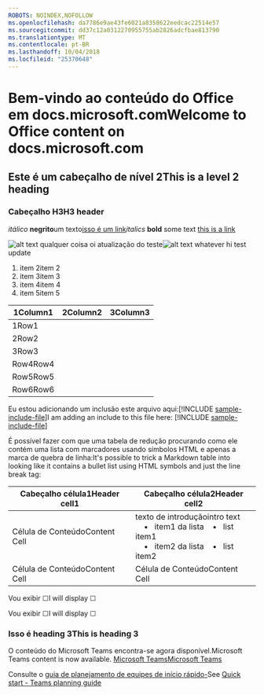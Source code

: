 ```yaml
---
ROBOTS: NOINDEX,NOFOLLOW
ms.openlocfilehash: da7786e9ae43fe6021a8358622eedcac22514e57
ms.sourcegitcommit: dd37c12a0312270955755ab2826adcfbae813790
ms.translationtype: MT
ms.contentlocale: pt-BR
ms.lasthandoff: 10/04/2018
ms.locfileid: "25370648"
---
```

# <a name="welcome-to-office-content-on-docsmicrosoftcom"></a><span data-ttu-id="df4c5-101">Bem-vindo ao conteúdo do Office em docs.microsoft.com</span><span class="sxs-lookup"><span data-stu-id="df4c5-101">Welcome to Office content on docs.microsoft.com</span></span>
## <a name="this-is-a-level-2-heading"></a><span data-ttu-id="df4c5-102">Este é um cabeçalho de nível 2</span><span class="sxs-lookup"><span data-stu-id="df4c5-102">This is a level 2 heading</span></span>
### <a name="h3-header"></a><span data-ttu-id="df4c5-103">Cabeçalho H3</span><span class="sxs-lookup"><span data-stu-id="df4c5-103">H3 header</span></span>

<span data-ttu-id="df4c5-104">*itálico*
**negrito**um texto[isso é um link](Office-365-groups.md)</span><span class="sxs-lookup"><span data-stu-id="df4c5-104">*italics*
**bold** some text [this is a link](Office-365-groups.md)</span></span>

<span data-ttu-id="df4c5-105">![alt text qualquer coisa](media/Overview-Microsoft-Teams-image1.png) oi atualização do teste</span><span class="sxs-lookup"><span data-stu-id="df4c5-105">![alt text whatever](media/Overview-Microsoft-Teams-image1.png) hi test update</span></span>
1. <span data-ttu-id="df4c5-106">item 2</span><span class="sxs-lookup"><span data-stu-id="df4c5-106">item 2</span></span>
2. <span data-ttu-id="df4c5-107">item 3</span><span class="sxs-lookup"><span data-stu-id="df4c5-107">item 3</span></span>
3. <span data-ttu-id="df4c5-108">item 4</span><span class="sxs-lookup"><span data-stu-id="df4c5-108">item 4</span></span>
4. <span data-ttu-id="df4c5-109">item 5</span><span class="sxs-lookup"><span data-stu-id="df4c5-109">item 5</span></span>


|<span data-ttu-id="df4c5-110">1</span><span class="sxs-lookup"><span data-stu-id="df4c5-110">Column1</span></span>  |<span data-ttu-id="df4c5-111">2</span><span class="sxs-lookup"><span data-stu-id="df4c5-111">Column2</span></span>  |<span data-ttu-id="df4c5-112">3</span><span class="sxs-lookup"><span data-stu-id="df4c5-112">Column3</span></span>  |
|---------|---------|---------|
|<span data-ttu-id="df4c5-113">1</span><span class="sxs-lookup"><span data-stu-id="df4c5-113">Row1</span></span>     |         |         |
|<span data-ttu-id="df4c5-114">2</span><span class="sxs-lookup"><span data-stu-id="df4c5-114">Row2</span></span>     |         |         |
|<span data-ttu-id="df4c5-115">3</span><span class="sxs-lookup"><span data-stu-id="df4c5-115">Row3</span></span>     |         |         |
|<span data-ttu-id="df4c5-116">Row4</span><span class="sxs-lookup"><span data-stu-id="df4c5-116">Row4</span></span>     |         |         |
|<span data-ttu-id="df4c5-117">Row5</span><span class="sxs-lookup"><span data-stu-id="df4c5-117">Row5</span></span>     |         |         |
|<span data-ttu-id="df4c5-118">Row6</span><span class="sxs-lookup"><span data-stu-id="df4c5-118">Row6</span></span>     |         |         |

<span data-ttu-id="df4c5-119">Eu estou adicionando um inclusão este arquivo aqui:[!INCLUDE [sample-include-file](includes/sample-include-file.md)]</span><span class="sxs-lookup"><span data-stu-id="df4c5-119">I am adding an include to this file here: [!INCLUDE [sample-include-file](includes/sample-include-file.md)]</span></span>


<span data-ttu-id="df4c5-120">É possível fazer com que uma tabela de redução procurando como ele contém uma lista com marcadores usando símbolos HTML e apenas a marca de quebra de linha:</span><span class="sxs-lookup"><span data-stu-id="df4c5-120">It's possible to trick a Markdown table into looking like it contains a bullet list using HTML symbols and just the line break tag:</span></span>

| <span data-ttu-id="df4c5-121">Cabeçalho célula1</span><span class="sxs-lookup"><span data-stu-id="df4c5-121">Header cell1</span></span> | <span data-ttu-id="df4c5-122">Cabeçalho célula2</span><span class="sxs-lookup"><span data-stu-id="df4c5-122">Header cell2</span></span> |
| ---          | ---          |
| <span data-ttu-id="df4c5-123">Célula de Conteúdo</span><span class="sxs-lookup"><span data-stu-id="df4c5-123">Content Cell</span></span> |<span data-ttu-id="df4c5-124">texto de introdução</span><span class="sxs-lookup"><span data-stu-id="df4c5-124">intro text</span></span> <br><span data-ttu-id="df4c5-125">&nbsp;&nbsp;&nbsp; &bull;&nbsp;&nbsp; item1 da lista</span><span class="sxs-lookup"><span data-stu-id="df4c5-125">&nbsp;&nbsp;&nbsp; &bull;&nbsp;&nbsp; list item1</span></span><br> <span data-ttu-id="df4c5-126">&nbsp;&nbsp;&nbsp; &bull;&nbsp;&nbsp; item2 da lista</span><span class="sxs-lookup"><span data-stu-id="df4c5-126">&nbsp;&nbsp;&nbsp; &bull;&nbsp;&nbsp; list item2</span></span>     |
| <span data-ttu-id="df4c5-127">Célula de Conteúdo</span><span class="sxs-lookup"><span data-stu-id="df4c5-127">Content Cell</span></span> | <span data-ttu-id="df4c5-128">Célula de Conteúdo</span><span class="sxs-lookup"><span data-stu-id="df4c5-128">Content Cell</span></span> |

<p><span data-ttu-id="df4c5-129">Vou exibir &#9744;</span><span class="sxs-lookup"><span data-stu-id="df4c5-129">I will display &#9744;</span></span></p>
<p><span data-ttu-id="df4c5-130">Vou exibir &#x2610;</span><span class="sxs-lookup"><span data-stu-id="df4c5-130">I will display &#x2610;</span></span></p>

### <a name="this-is-heading-3"></a><span data-ttu-id="df4c5-131">Isso é heading 3</span><span class="sxs-lookup"><span data-stu-id="df4c5-131">This is heading 3</span></span>

<span data-ttu-id="df4c5-132">O conteúdo do Microsoft Teams encontra-se agora disponível.</span><span class="sxs-lookup"><span data-stu-id="df4c5-132">Microsoft Teams content is now available.</span></span>
[<span data-ttu-id="df4c5-133">Microsoft Teams</span><span class="sxs-lookup"><span data-stu-id="df4c5-133">Microsoft Teams</span></span>](https://docs.microsoft.com/MicrosoftTeams)

<span data-ttu-id="df4c5-134">Consulte o [guia de planejamento de equipes de início rápido-](quick-start-enable-Teams.md)</span><span class="sxs-lookup"><span data-stu-id="df4c5-134">See [Quick start - Teams planning guide](quick-start-enable-Teams.md)</span></span>
